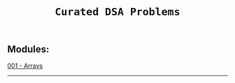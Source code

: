 <code>
  <h1 align="center">Curated DSA Problems</h1>
</code>

## Modules:

[001 - Arrays](./modules/001-array)<br>

---